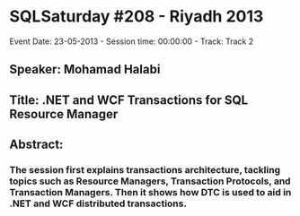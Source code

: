 # SQLSaturday #208 - Riyadh 2013
Event Date: 23-05-2013 - Session time: 00:00:00 - Track: Track 2
## Speaker: Mohamad Halabi
## Title: .NET and WCF Transactions for SQL Resource Manager
## Abstract:
### The session first explains transactions architecture, tackling topics such as Resource Managers, Transaction Protocols, and Transaction Managers. Then it shows how DTC is used to aid in .NET and WCF distributed transactions.

